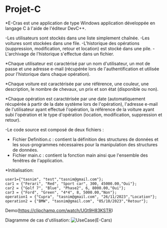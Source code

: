 # Projet-C
*E-Cras est une application de type Windows application développée en langage C à l'aide de l'éditeur DevC++.

-Les utilisateurs sont stockés dans une liste simplement chaînée.
-Les voitures sont stockées dans une file.
-L'historique des opérations (suppression, modification, retour et location) est stocké dans une pile.
-L'archivage de l'historique s'effectue dans un fichier.

*Chaque utilisateur est caractérisé par un nom d'utilisateur, un mot de passe et une adresse e-mail (récupérée lors de l'authentification et utilisée pour l'historique dans chaque opération).

*Chaque voiture est caractérisée par une référence, une couleur, une description, le nombre de chevaux, un prix et son état (disponible ou non).

*Chaque opération est caractérisée par une date (automatiquement récupérée à partir de la date système lors de l'opération), l'adresse e-mail de l'utilisateur ayant effectué l'opération, la référence de la voiture ayant subi l'opération et le type d'opération (location, modification, suppression et retour).

-Le code source est composé de deux fichiers :
- Fichier Definition.c : contient la définition des structures de données et les sous-programmes nécessaires pour la manipulation des structures de données.
- Fichier main.c : contient la fonction main ainsi que l'ensemble des fenêtres de l'application.

*Initialisation:

    user1={"tasnim", "test","tasnim@gmail.com"};
    car1 = {"Ferari", "Red", "Sport car", 300, 45000.00,"Oui"};
    car2 = {"Golf 7", "Blue", "Phase2", 6, 8000.00,"Oui"};
    car3 = {"Ford", "Green", "4*4", 8, 5000.00,"Non"};
    operation1 = {"Cupra", "tasnim@gmail.com", "26/11/2023","Location"}; 
    operation2 = {"BMW", "tasnim@gmail.com", "05/10/2023","Retour"};

Demo(https://clipchamp.com/watch/UGt9H83KSTR)

Diagramme de cas d'utilisation:
![UseCase(E-Cars)](https://github.com/LouatiTasnim/Projet-C/assets/120528076/7de17645-a833-493b-9886-73024e9d03b1)


